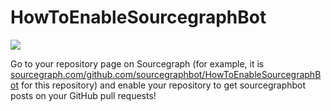 HowToEnableSourcegraphBot
=========================

<img src="https://s3-us-west-2.amazonaws.com/sourcegraph-assets/enablerepo.png" />

Go to your repository page on Sourcegraph (for example, it is [sourcegraph.com/github.com/sourcegraphbot/HowToEnableSourcegraphBot](sourcegraph.com/github.com/sourcegraphbot/HowToEnableSourcegraphBot) for this repository) and enable your repository to get sourcegraphbot posts on your GitHub pull requests!
